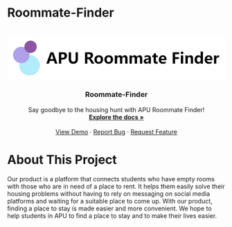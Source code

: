 # Roommate-Finder

<br />
<div align="center">
  <a href="#">
    <img src="README/Snipaste_2023-01-05_22-32-31.png" alt="Logo"  >
  </a>

  <h3 align="center">Roommate-Finder</h3>

  <p align="center">
    Say goodbye to the housing hunt with APU Roommate Finder!
    <br />
    <a href="https://github.com/yuenci/APU-Roommate-finder"><strong>Explore the docs »</strong></a>
    <br />
    <br />
    <a href="https://github.com/yuenci/APU-Roommate-finder">View Demo</a>
    ·
    <a href="https://github.com/yuenci/APU-Roommate-finder/issues">Report Bug</a>
    ·
    <a href="https://github.com/yuenci/APU-Roommate-finder/issues">Request Feature</a>
  </p>
</div>

# About This Project

Our product is a platform that connects students who have empty rooms with those who are in need of a place to rent. It helps them easily solve their housing problems without having to rely on messaging on social media platforms and waiting for a suitable place to come up. With our product, finding a place to stay is made easier and more convenient. We hope to help students in APU to find a place to stay and to make their lives easier.



